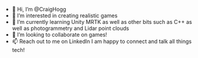 - 👋 Hi, I’m @CraigHogg
- 👀 I’m interested in creating realistic games
- 🌱 I’m currently learning Unity MRTK as well as other bits such as C++ as well as photogrammetry and Lidar point clouds
- 💞️ I’m looking to collaborate on games!
- 📫 Reach out to me on Linkedln I am happy to connect and talk all things tech!

<!---
CraigHogg/CraigHogg is a ✨ special ✨ repository because its `README.md` (this file) appears on your GitHub profile.
You can click the Preview link to take a look at your changes.
--->
